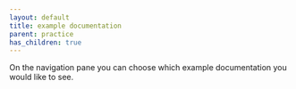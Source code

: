 ```yaml
---
layout: default
title: example documentation
parent: practice
has_children: true
---
```


On the navigation pane you can choose which example documentation you would like to see.
